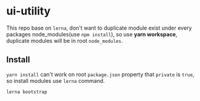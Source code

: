 # ui-utility

This repo base on `lerna`, don't want to duplicate module exist under every packages node_modules(use `npm install`), so use **yarn workspace**, duplicate modules will be in root `node_modules`.

## Install

`yarn install` can't work on root ```package.json``` property that `private` is `true`, so install modules use `lerna` command.

```
lerna bootstrap
```